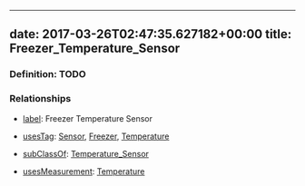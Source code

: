 
---
date: 2017-03-26T02:47:35.627182+00:00
title: Freezer_Temperature_Sensor
---
### Definition: TODO

### Relationships

* [label](http://www.w3.org/2000/01/rdf-schema#label): Freezer Temperature Sensor

* [usesTag](https://brickschema.org/schema/1.0/BrickFrame#usesTag): [Sensor](https://brickschema.org/schema/1.0/BrickTag#Sensor), [Freezer](https://brickschema.org/schema/1.0/BrickTag#Freezer), [Temperature](https://brickschema.org/schema/1.0/BrickTag#Temperature)

* [subClassOf](http://www.w3.org/2000/01/rdf-schema#subClassOf): [Temperature_Sensor](https://brickschema.org/schema/1.0/Brick#Temperature_Sensor)

* [usesMeasurement](https://brickschema.org/schema/1.0/BrickFrame#usesMeasurement): [Temperature](https://brickschema.org/schema/1.0/Brick#Temperature)
